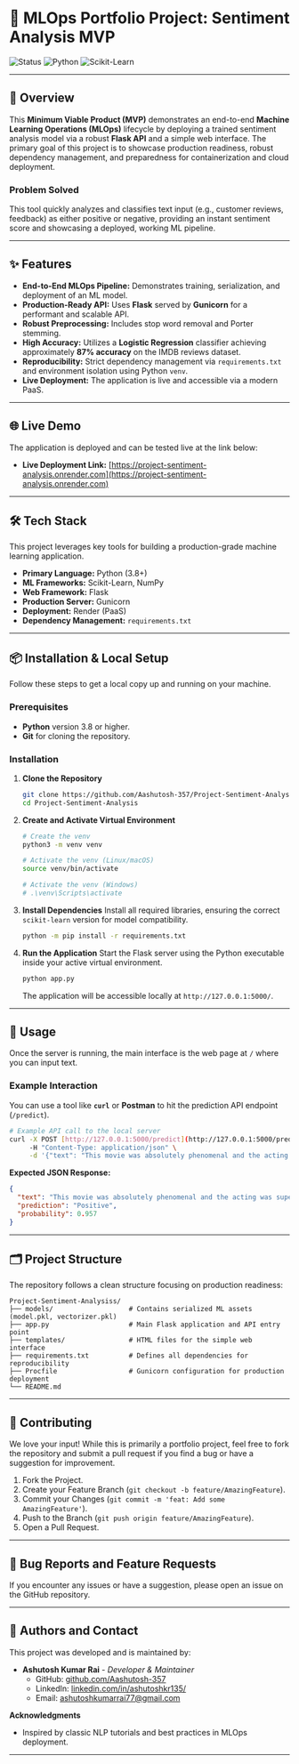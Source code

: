 # 🧠 MLOps Portfolio Project: Sentiment Analysis MVP

![Status](https://img.shields.io/badge/status-Deployed-brightgreen.svg)
![Python](https://img.shields.io/badge/Python-3.8+-blue?logo=python)
![Scikit-Learn](https://img.shields.io/badge/Scikit--learn-87%25%20Accuracy-orange?logo=scikit-learn)

---

## 🚀 Overview

This **Minimum Viable Product (MVP)** demonstrates an end-to-end **Machine Learning Operations (MLOps)** lifecycle by deploying a trained sentiment analysis model via a robust **Flask API** and a simple web interface. 
The primary goal of this project is to showcase production readiness, robust dependency management, and preparedness for containerization and cloud deployment.

### Problem Solved
This tool quickly analyzes and classifies text input (e.g., customer reviews, feedback) as either positive or negative, providing an instant sentiment score and showcasing a deployed, working ML pipeline.

---

## ✨ Features

* **End-to-End MLOps Pipeline:** Demonstrates training, serialization, and deployment of an ML model.
* **Production-Ready API:** Uses **Flask** served by **Gunicorn** for a performant and scalable API.
* **Robust Preprocessing:** Includes stop word removal and Porter stemming.
* **High Accuracy:** Utilizes a **Logistic Regression** classifier achieving approximately **87% accuracy** on the IMDB reviews dataset.
* **Reproducibility:** Strict dependency management via `requirements.txt` and environment isolation using Python `venv`.
* **Live Deployment:** The application is live and accessible via a modern PaaS.

---

## 🌐 Live Demo

The application is deployed and can be tested live at the link below:

* **Live Deployment Link:** [https://project-sentiment-analysis.onrender.com](https://project-sentiment-analysis.onrender.com)

---

## 🛠️ Tech Stack

This project leverages key tools for building a production-grade machine learning application.

* **Primary Language:** Python (3.8+)
* **ML Frameworks:** Scikit-Learn, NumPy
* **Web Framework:** Flask
* **Production Server:** Gunicorn
* **Deployment:** Render (PaaS)
* **Dependency Management:** `requirements.txt`

---

## 📦 Installation & Local Setup

Follow these steps to get a local copy up and running on your machine.

### Prerequisites

* **Python** version 3.8 or higher.
* **Git** for cloning the repository.

### Installation

1.  **Clone the Repository**
    ```bash
    git clone https://github.com/Aashutosh-357/Project-Sentiment-Analysis
    cd Project-Sentiment-Analysis
    ```

2.  **Create and Activate Virtual Environment**
    ```bash
    # Create the venv
    python3 -m venv venv

    # Activate the venv (Linux/macOS)
    source venv/bin/activate
    
    # Activate the venv (Windows)
    # .\venv\Scripts\activate
    ```

3.  **Install Dependencies**
    Install all required libraries, ensuring the correct `scikit-learn` version for model compatibility.
    ```bash
    python -m pip install -r requirements.txt
    ```

4.  **Run the Application**
    Start the Flask server using the Python executable inside your active virtual environment.
    ```bash
    python app.py
    ```
    The application will be accessible locally at `http://127.0.0.1:5000/`.

---

## 🎯 Usage

Once the server is running, the main interface is the web page at `/` where you can input text.

### Example Interaction

You can use a tool like **`curl`** or **Postman** to hit the prediction API endpoint (`/predict`).

```bash
# Example API call to the local server
curl -X POST [http://127.0.0.1:5000/predict](http://127.0.0.1:5000/predict) \
     -H "Content-Type: application/json" \
     -d '{"text": "This movie was absolutely phenomenal and the acting was superb!"}'
````

**Expected JSON Response:**

```json
{
  "text": "This movie was absolutely phenomenal and the acting was superb!",
  "prediction": "Positive",
  "probability": 0.957
}
```

-----

## 🗂️ Project Structure

The repository follows a clean structure focusing on production readiness:

```
Project-Sentiment-Analysiss/
├── models/                   # Contains serialized ML assets (model.pkl, vectorizer.pkl)
├── app.py                    # Main Flask application and API entry point
├── templates/                # HTML files for the simple web interface
├── requirements.txt          # Defines all dependencies for reproducibility
├── Procfile                  # Gunicorn configuration for production deployment
└── README.md
```

-----

## 🤝 Contributing

We love your input\! While this is primarily a portfolio project, feel free to fork the repository and submit a pull request if you find a bug or have a suggestion for improvement.

1.  Fork the Project.
2.  Create your Feature Branch (`git checkout -b feature/AmazingFeature`).
3.  Commit your Changes (`git commit -m 'feat: Add some AmazingFeature'`).
4.  Push to the Branch (`git push origin feature/AmazingFeature`).
5.  Open a Pull Request.


-----

## 🐛 Bug Reports and Feature Requests

If you encounter any issues or have a suggestion, please open an issue on the GitHub repository.

-----

## 👥 Authors and Contact

This project was developed and is maintained by:

  * **Ashutosh Kumar Rai** - *Developer & Maintainer*
      * GitHub: [github.com/Aashutosh-357](https://www.google.com/search?q=https://github.com/Aashutosh-357/)
      * LinkedIn: [linkedin.com/in/ashutoshkr135/](https://www.google.com/search?q=https://linkedin.com/in/ashutoshkr135/)
      * Email: ashutoshkumarrai77@gmail.com

**Acknowledgments**

  * Inspired by classic NLP tutorials and best practices in MLOps deployment.

-----
